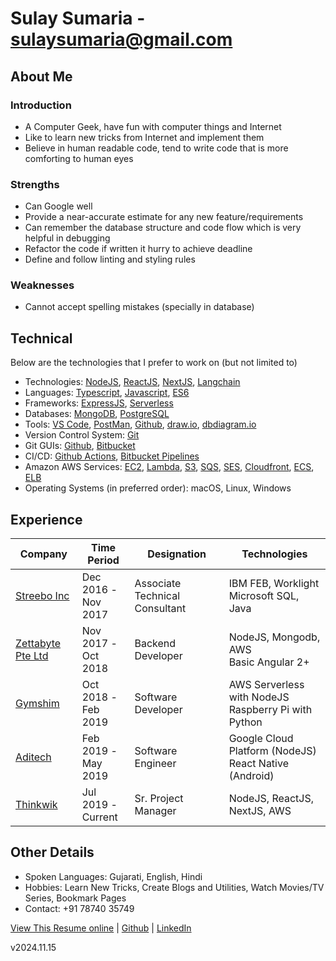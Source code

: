 # Sulay Sumaria - sulaysumaria@gmail.com

## About Me

### Introduction

- A Computer Geek, have fun with computer things and Internet
- Like to learn new tricks from Internet and implement them
- Believe in human readable code, tend to write code that is more comforting to human eyes

### Strengths

- Can Google well
- Provide a near-accurate estimate for any new feature/requirements
- Can remember the database structure and code flow which is very helpful in debugging
- Refactor the code if written it hurry to achieve deadline
- Define and follow linting and styling rules

### Weaknesses

- Cannot accept spelling mistakes (specially in database)

## Technical

Below are the technologies that I prefer to work on (but not limited to)

- Technologies: [NodeJS](https://nodejs.org), [ReactJS](https://react.dev), [NextJS](https://nextjs.org), [Langchain](https://js.langchain.com/docs/introduction/)
- Languages: [Typescript](https://www.typescriptlang.org), [Javascript](https://www.javascript.com), [ES6](http://es6-features.org)
- Frameworks: [ExpressJS](https://expressjs.com), [Serverless](https://www.serverless.com)
- Databases: [MongoDB](https://www.mongodb.com), [PostgreSQL](https://www.postgresql.org/)
- Tools: [VS Code](https://code.visualstudio.com), [PostMan](https://www.getpostman.com), [Github](https://github.com), [draw.io](https://draw.io), [dbdiagram.io](https://dbdiagram.io)
- Version Control System: [Git](https://git-scm.com)
- Git GUIs: [Github](https://github.com), [Bitbucket](https://bitbucket.org)
- CI/CD: [Github Actions](https://github.com/features/actions), [Bitbucket Pipelines](https://bitbucket.org/product/features/pipelines)
- Amazon AWS Services: [EC2](https://aws.amazon.com/ec2), [Lambda](https://aws.amazon.com/lambda), [S3](https://aws.amazon.com/s3), [SQS](https://aws.amazon.com/sqs), [SES](https://aws.amazon.com/ses), [Cloudfront](https://aws.amazon.com/cloudfront), [ECS](https://aws.amazon.com/ecs), [ELB](https://aws.amazon.com/elasticloadbalancing)
- Operating Systems (in preferred order): macOS, Linux, Windows

## Experience

| Company                                        | Time Period            | Designation                    | Technologies                                             |
|------------------------------------------------|------------------------|--------------------------------|----------------------------------------------------------|
| [Streebo Inc](https://www.streebo.com)         | Dec 2016 -<br>Nov 2017 | Associate Technical Consultant | IBM FEB, Worklight<br>Microsoft SQL, Java                |
| [Zettabyte Pte Ltd](https://www.zettabyte.sg)  | Nov 2017 -<br>Oct 2018 | Backend Developer              | NodeJS, Mongodb, AWS<br>Basic Angular 2+                 |
| [Gymshim](http://gymshim.com)                  | Oct 2018 -<br>Feb 2019 | Software Developer             | AWS Serverless with NodeJS<br>Raspberry Pi with Python   |
| [Aditech](http://adi-tech.co.uk)               | Feb 2019 -<br>May 2019 | Software Engineer              | Google Cloud Platform (NodeJS)<br>React Native (Android) |
| [Thinkwik](https://www.thinkwik.com)           | Jul 2019 -<br>Current  | Sr. Project Manager            | NodeJS, ReactJS, NextJS, AWS                             |

## Other Details

- Spoken Languages: Gujarati, English, Hindi
- Hobbies: Learn New Tricks, Create Blogs and Utilities, Watch Movies/TV Series, Bookmark Pages
- Contact: +91 78740 35749

[View This Resume online](https://github.com/sulaysumaria/resume/blob/master/README.md) | [Github](https://github.com/sulaysumaria/) | [LinkedIn](https://www.linkedin.com/in/sulaysumaria/)

v2024.11.15
